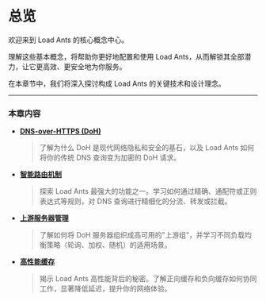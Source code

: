 # 总览

欢迎来到 Load Ants 的核心概念中心。

理解这些基本概念，将帮助你更好地配置和使用 Load Ants，从而解锁其全部潜力，让它更高效、更安全地为你服务。

在本章节中，我们将深入探讨构成 Load Ants 的关键技术和设计理念。

---

### 本章内容

-   [**DNS-over-HTTPS (DoH)**](./doh.md)

    > 了解为什么 DoH 是现代网络隐私和安全的基石，以及 Load Ants 如何将你的传统 DNS 查询变为加密的 DoH 请求。

-   [**智能路由机制**](./routing.md)

    > 探索 Load Ants 最强大的功能之一。学习如何通过精确、通配符或正则表达式等规则，对 DNS 查询进行精细化的分流、转发或拦截。

-   [**上游服务器管理**](./upstream.md)

    > 了解如何将 DoH 服务器组织成高可用的"上游组"，并学习不同负载均衡策略（轮询、加权、随机）的适用场景。

-   [**高性能缓存**](./caching.md)

    > 揭示 Load Ants 高性能背后的秘密。了解正向缓存和负向缓存如何协同工作，显著降低延迟，提升你的网络体验。
